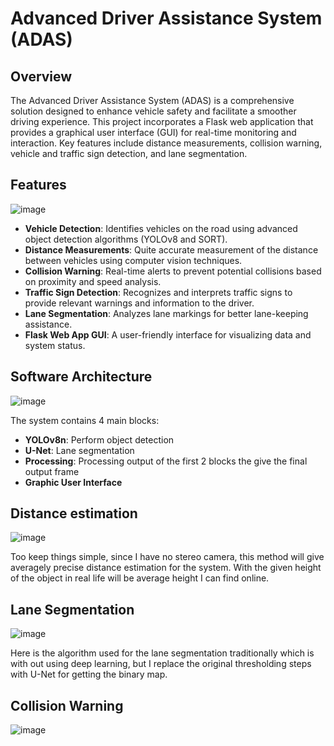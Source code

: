# Advanced Driver Assistance System (ADAS)

## Overview

The Advanced Driver Assistance System (ADAS) is a comprehensive solution designed to enhance vehicle safety and facilitate a smoother driving experience. This project incorporates a Flask web application that provides a graphical user interface (GUI) for real-time monitoring and interaction. Key features include distance measurements, collision warning, vehicle and traffic sign detection, and lane segmentation.

## Features
![image](https://github.com/user-attachments/assets/494cd781-9227-40cd-988b-348354e26a71)

- **Vehicle Detection**: Identifies vehicles on the road using advanced object detection algorithms (YOLOv8 and SORT).
- **Distance Measurements**: Quite accurate measurement of the distance between vehicles using computer vision techniques.
- **Collision Warning**: Real-time alerts to prevent potential collisions based on proximity and speed analysis.
- **Traffic Sign Detection**: Recognizes and interprets traffic signs to provide relevant warnings and information to the driver.
- **Lane Segmentation**: Analyzes lane markings for better lane-keeping assistance.
- **Flask Web App GUI**: A user-friendly interface for visualizing data and system status.

## Software Architecture
![image](https://github.com/user-attachments/assets/0b69d5c0-81ad-4b8c-8d81-636d98d8801a)

The system contains 4 main blocks:
- **YOLOv8n**: Perform object detection
- **U-Net**: Lane segmentation
- **Processing**: Processing output of the first 2 blocks the give the final output frame
- **Graphic User Interface**

## Distance estimation
![image](https://github.com/user-attachments/assets/b20c993f-928d-4c59-95f5-af774f585be4)

Too keep things simple, since I have no stereo camera, this method will give averagely precise distance estimation for the system. With the given height of the object in real life will be average height I can find online.

## Lane Segmentation
![image](https://github.com/user-attachments/assets/62399911-4ea6-42ff-9127-488bd27194a2)

Here is the algorithm used for the lane segmentation traditionally which is with out using deep learning, but I replace the original thresholding steps with U-Net for getting the binary map.

## Collision Warning
![image](https://github.com/user-attachments/assets/b4468c9c-e240-4726-b823-f404a9c31196)


